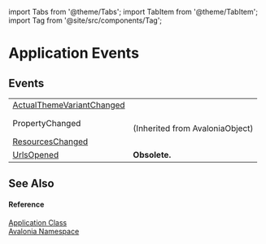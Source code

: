 import Tabs from '@theme/Tabs'; 
import TabItem from '@theme/TabItem'; 
import Tag from '@site/src/components/Tag'; 

# Application Events




## Events
<table>
<tr>
<td><a href="E_Avalonia_Application_ActualThemeVariantChanged">ActualThemeVariantChanged</a></td>
<td> </td>
</tr>
<tr>
<td>PropertyChanged</td>
<td><br />(Inherited from AvaloniaObject)</td>
</tr>
<tr>
<td><a href="E_Avalonia_Application_ResourcesChanged">ResourcesChanged</a></td>
<td> </td>
</tr>
<tr>
<td><a href="E_Avalonia_Application_UrlsOpened">UrlsOpened</a></td>
<td><strong>Obsolete.</strong></td>
</tr>
</table>

## See Also


#### Reference
<a href="T_Avalonia_Application">Application Class</a>  
<a href="N_Avalonia">Avalonia Namespace</a>  
